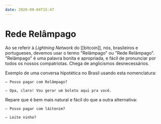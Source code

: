 ```yaml
---
date: 2020-09-04T15:47
---
```


# Rede Relâmpago

Ao se referir à _Lightning Network_ do [[bitcoin]], nós, brasileiros e portugueses, devemos usar o termo "Relâmpago" ou "Rede Relâmpago". "Relâmpago" é uma palavra bonita e apropriada, e fácil de pronunciar por todos os nossos compatriotas. Chega de anglicismos desnecessários.

Exemplo de uma conversa hipotética no Brasil usando esta nomenclatura:

    – Posso pagar com Relâmpago?

    – Opa, claro! Vou gerar um boleto aqui pra você.

Repare que é bem mais natural e fácil do que a outra alternativa:

    – Posso pagar com láitenim?

    – Leite ninho?
